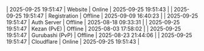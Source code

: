 | 2025-09-25 19:51:47 | Website | Online | 2025-09-25 19:51:43 |
| 2025-09-25 19:51:47 | Registration | Offline | 2025-09-09 16:40:23 |
| 2025-09-25 19:51:47 | Auth Server | Offline | 2025-08-18 09:33:31 |
| 2025-09-25 19:51:47 | Kezan (PvE) | Offline | 2025-08-03 17:58:02 |
| 2025-09-25 19:51:47 | Gurubashi (PvP) | Offline | 2025-08-23 21:44:06 |
| 2025-09-25 19:51:47 | Cloudflare | Online | 2025-09-25 19:51:43 |
